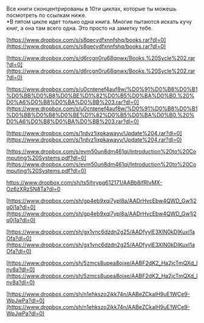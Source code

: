Все книги сконцентрированы в 10ти циклах, которые ты можешь посмотреть по ссылкам ниже.  
*В пятом цикле идет только одна книга. Многие пытаются искать кучу книг, а она там всего одна. Это просто на заметку тебе.



[https://www.dropbox.com/s/s8qecydfxnnfshq/books.rar?dl=0](https://www.dropbox.com/s/s8qecydfxnnfshq/books.rar?dl=0)

[https://www.dropbox.com/s/d6rcgn0ru68qnwx/Books.%20Sycle%202.rar?dl=0](https://www.dropbox.com/s/d6rcgn0ru68qnwx/Books.%20Sycle%202.rar?dl=0)

[https://www.dropbox.com/s/u0cntenef4auf8w/%D0%91%D0%B8%D0%B1%D0%BB%D0%B8%D0%BE%D1%82%D0%B5%D0%BA%D0%B0.%20%D0%A6%D0%B8%D0%BA%D0%BB%203.rar?dl=0](https://www.dropbox.com/s/u0cntenef4auf8w/%D0%91%D0%B8%D0%B1%D0%BB%D0%B8%D0%BE%D1%82%D0%B5%D0%BA%D0%B0.%20%D0%A6%D0%B8%D0%BA%D0%BB%203.rar?dl=0)

[https://www.dropbox.com/s/1rdvz1ixpkawayv/Update%204.rar?dl=0](https://www.dropbox.com/s/1rdvz1ixpkawayv/Update%204.rar?dl=0)

[https://www.dropbox.com/s/evm50un8dm461qi/Introduction%20to%20Computing%20Systems.pdf?dl=0](https://www.dropbox.com/s/evm50un8dm461qi/Introduction%20to%20Computing%20Systems.pdf?dl=0)

https://www.dropbox.com/sh/ts5ihrypq612171/AABb8ifRIvMX-Oz6zXRzSN8Ta?dl=0

[https://www.dropbox.com/sh/gp4eb9xqi7ypl8a/AADrHvcEbw4QWD_Gw1j2q0j1a?dl=0](https://www.dropbox.com/sh/gp4eb9xqi7ypl8a/AADrHvcEbw4QWD_Gw1j2q0j1a?dl=0)

[https://www.dropbox.com/sh/gx1vnc6dzdn2g25/AADfyylE3XlN0kDIKuxI1aOfa?dl=0](https://www.dropbox.com/sh/gx1vnc6dzdn2g25/AADfyylE3XlN0kDIKuxI1aOfa?dl=0)

[https://www.dropbox.com/sh/5zmcs8upea8ojxe/AABF2dK2_Ha2jcTmQXd_lny8a?dl=0](https://www.dropbox.com/sh/5zmcs8upea8ojxe/AABF2dK2_Ha2jcTmQXd_lny8a?dl=0)

[https://www.dropbox.com/sh/n1ehkszo2ikk74n/AABeZCkalH9uE1WCe9-WpJwPa?dl=0](https://www.dropbox.com/sh/n1ehkszo2ikk74n/AABeZCkalH9uE1WCe9-WpJwPa?dl=0)















